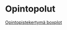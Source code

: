 # Opintopolut

[Opintopistekertymä boxplot](https://nbviewer.jupyter.org/github/TSalminen/opintopolut/blob/master/Opintopistekertym%C3%A4_boxplot.ipynb)
